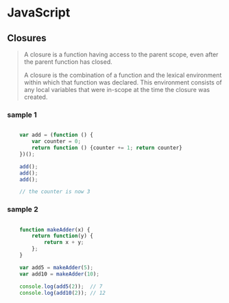 # JavaScript

## Closures

> A closure is a function having access to the parent scope, even after the parent function has closed.
>
> A closure is the combination of a function and the lexical environment within which that function was declared. This environment consists of any local variables that were in-scope at the time the closure was created.

### sample 1
```js

	var add = (function () {
		var counter = 0;
		return function () {counter += 1; return counter}
	})();

	add();
	add();
	add();

	// the counter is now 3
```
		
### sample 2
```js

	function makeAdder(x) {
		return function(y) {
			return x + y;
		};
	}

	var add5 = makeAdder(5);
	var add10 = makeAdder(10);

	console.log(add5(2));  // 7
	console.log(add10(2)); // 12
```
